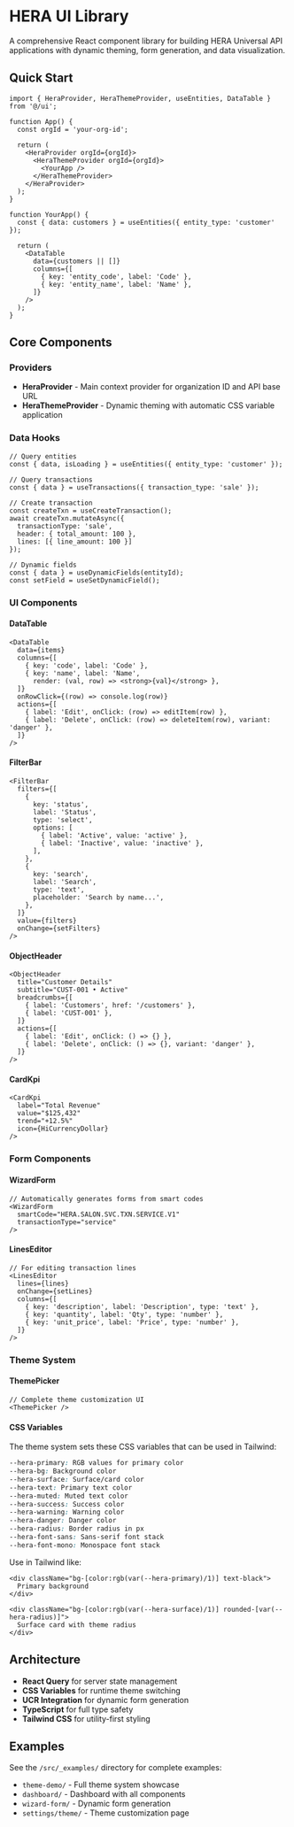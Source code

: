# HERA UI Library

A comprehensive React component library for building HERA Universal API applications with dynamic theming, form generation, and data visualization.

## Quick Start

```tsx
import { HeraProvider, HeraThemeProvider, useEntities, DataTable } from '@/ui';

function App() {
  const orgId = 'your-org-id';
  
  return (
    <HeraProvider orgId={orgId}>
      <HeraThemeProvider orgId={orgId}>
        <YourApp />
      </HeraThemeProvider>
    </HeraProvider>
  );
}

function YourApp() {
  const { data: customers } = useEntities({ entity_type: 'customer' });
  
  return (
    <DataTable
      data={customers || []}
      columns={[
        { key: 'entity_code', label: 'Code' },
        { key: 'entity_name', label: 'Name' },
      ]}
    />
  );
}
```

## Core Components

### Providers

- **HeraProvider** - Main context provider for organization ID and API base URL
- **HeraThemeProvider** - Dynamic theming with automatic CSS variable application

### Data Hooks

```tsx
// Query entities
const { data, isLoading } = useEntities({ entity_type: 'customer' });

// Query transactions
const { data } = useTransactions({ transaction_type: 'sale' });

// Create transaction
const createTxn = useCreateTransaction();
await createTxn.mutateAsync({ 
  transactionType: 'sale',
  header: { total_amount: 100 },
  lines: [{ line_amount: 100 }]
});

// Dynamic fields
const { data } = useDynamicFields(entityId);
const setField = useSetDynamicField();
```

### UI Components

#### DataTable
```tsx
<DataTable
  data={items}
  columns={[
    { key: 'code', label: 'Code' },
    { key: 'name', label: 'Name', 
      render: (val, row) => <strong>{val}</strong> },
  ]}
  onRowClick={(row) => console.log(row)}
  actions={[
    { label: 'Edit', onClick: (row) => editItem(row) },
    { label: 'Delete', onClick: (row) => deleteItem(row), variant: 'danger' },
  ]}
/>
```

#### FilterBar
```tsx
<FilterBar
  filters={[
    {
      key: 'status',
      label: 'Status',
      type: 'select',
      options: [
        { label: 'Active', value: 'active' },
        { label: 'Inactive', value: 'inactive' },
      ],
    },
    {
      key: 'search',
      label: 'Search',
      type: 'text',
      placeholder: 'Search by name...',
    },
  ]}
  value={filters}
  onChange={setFilters}
/>
```

#### ObjectHeader
```tsx
<ObjectHeader
  title="Customer Details"
  subtitle="CUST-001 • Active"
  breadcrumbs={[
    { label: 'Customers', href: '/customers' },
    { label: 'CUST-001' },
  ]}
  actions={[
    { label: 'Edit', onClick: () => {} },
    { label: 'Delete', onClick: () => {}, variant: 'danger' },
  ]}
/>
```

#### CardKpi
```tsx
<CardKpi
  label="Total Revenue"
  value="$125,432"
  trend="+12.5%"
  icon={HiCurrencyDollar}
/>
```

### Form Components

#### WizardForm
```tsx
// Automatically generates forms from smart codes
<WizardForm 
  smartCode="HERA.SALON.SVC.TXN.SERVICE.V1"
  transactionType="service"
/>
```

#### LinesEditor
```tsx
// For editing transaction lines
<LinesEditor
  lines={lines}
  onChange={setLines}
  columns={[
    { key: 'description', label: 'Description', type: 'text' },
    { key: 'quantity', label: 'Qty', type: 'number' },
    { key: 'unit_price', label: 'Price', type: 'number' },
  ]}
/>
```

### Theme System

#### ThemePicker
```tsx
// Complete theme customization UI
<ThemePicker />
```

#### CSS Variables
The theme system sets these CSS variables that can be used in Tailwind:

```css
--hera-primary: RGB values for primary color
--hera-bg: Background color
--hera-surface: Surface/card color
--hera-text: Primary text color
--hera-muted: Muted text color
--hera-success: Success color
--hera-warning: Warning color
--hera-danger: Danger color
--hera-radius: Border radius in px
--hera-font-sans: Sans-serif font stack
--hera-font-mono: Monospace font stack
```

Use in Tailwind like:
```tsx
<div className="bg-[color:rgb(var(--hera-primary)/1)] text-black">
  Primary background
</div>

<div className="bg-[color:rgb(var(--hera-surface)/1)] rounded-[var(--hera-radius)]">
  Surface card with theme radius
</div>
```

## Architecture

- **React Query** for server state management
- **CSS Variables** for runtime theme switching
- **UCR Integration** for dynamic form generation
- **TypeScript** for full type safety
- **Tailwind CSS** for utility-first styling

## Examples

See the `/src/_examples/` directory for complete examples:
- `theme-demo/` - Full theme system showcase
- `dashboard/` - Dashboard with all components
- `wizard-form/` - Dynamic form generation
- `settings/theme/` - Theme customization page